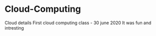 # Cloud-Computing
Cloud details
First cloud computing class - 30 june 2020
It was fun and intresting 
